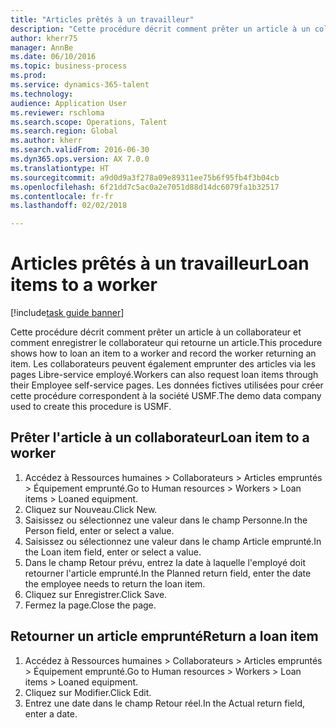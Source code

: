 ```yaml
--- 
title: "Articles prêtés à un travailleur"
description: "Cette procédure décrit comment prêter un article à un collaborateur et comment enregistrer le collaborateur qui retourne un article."
author: kherr75
manager: AnnBe
ms.date: 06/10/2016
ms.topic: business-process
ms.prod: 
ms.service: dynamics-365-talent
ms.technology: 
audience: Application User
ms.reviewer: rschloma
ms.search.scope: Operations, Talent
ms.search.region: Global
ms.author: kherr
ms.search.validFrom: 2016-06-30
ms.dyn365.ops.version: AX 7.0.0
ms.translationtype: HT
ms.sourcegitcommit: a9d0d9a3f278a09e89311ee75b6f95fb4f3b04cb
ms.openlocfilehash: 6f21dd7c5ac0a2e7051d88d14dc6079fa1b32517
ms.contentlocale: fr-fr
ms.lasthandoff: 02/02/2018

---
```

# <a name="loan-items-to-a-worker"></a><span data-ttu-id="fa39c-103">Articles prêtés à un travailleur</span><span class="sxs-lookup"><span data-stu-id="fa39c-103">Loan items to a worker</span></span>

[!include[task guide banner](../../includes/task-guide-banner.md)]

<span data-ttu-id="fa39c-104">Cette procédure décrit comment prêter un article à un collaborateur et comment enregistrer le collaborateur qui retourne un article.</span><span class="sxs-lookup"><span data-stu-id="fa39c-104">This procedure shows how to loan an item to a worker and record the worker returning an item.</span></span> <span data-ttu-id="fa39c-105">Les collaborateurs peuvent également emprunter des articles via les pages Libre-service employé.</span><span class="sxs-lookup"><span data-stu-id="fa39c-105">Workers can also request loan items through their Employee self-service pages.</span></span> <span data-ttu-id="fa39c-106">Les données fictives utilisées pour créer cette procédure correspondent à la société USMF.</span><span class="sxs-lookup"><span data-stu-id="fa39c-106">The demo data company used to create this procedure is USMF.</span></span>


## <a name="loan-item-to-a-worker"></a><span data-ttu-id="fa39c-107">Prêter l'article à un collaborateur</span><span class="sxs-lookup"><span data-stu-id="fa39c-107">Loan item to a worker</span></span>
1. <span data-ttu-id="fa39c-108">Accédez à Ressources humaines > Collaborateurs > Articles empruntés > Équipement emprunté.</span><span class="sxs-lookup"><span data-stu-id="fa39c-108">Go to Human resources > Workers > Loan items > Loaned equipment.</span></span>
2. <span data-ttu-id="fa39c-109">Cliquez sur Nouveau.</span><span class="sxs-lookup"><span data-stu-id="fa39c-109">Click New.</span></span>
3. <span data-ttu-id="fa39c-110">Saisissez ou sélectionnez une valeur dans le champ Personne.</span><span class="sxs-lookup"><span data-stu-id="fa39c-110">In the Person field, enter or select a value.</span></span>
4. <span data-ttu-id="fa39c-111">Saisissez ou sélectionnez une valeur dans le champ Article emprunté.</span><span class="sxs-lookup"><span data-stu-id="fa39c-111">In the Loan item field, enter or select a value.</span></span>
5. <span data-ttu-id="fa39c-112">Dans le champ Retour prévu, entrez la date à laquelle l'employé doit retourner l'article emprunté.</span><span class="sxs-lookup"><span data-stu-id="fa39c-112">In the Planned return field, enter the date the employee needs to return the loan item.</span></span>
6. <span data-ttu-id="fa39c-113">Cliquez sur Enregistrer.</span><span class="sxs-lookup"><span data-stu-id="fa39c-113">Click Save.</span></span>
7. <span data-ttu-id="fa39c-114">Fermez la page.</span><span class="sxs-lookup"><span data-stu-id="fa39c-114">Close the page.</span></span>

## <a name="return-a-loan-item"></a><span data-ttu-id="fa39c-115">Retourner un article emprunté</span><span class="sxs-lookup"><span data-stu-id="fa39c-115">Return a loan item</span></span>
1. <span data-ttu-id="fa39c-116">Accédez à Ressources humaines > Collaborateurs > Articles empruntés > Équipement emprunté.</span><span class="sxs-lookup"><span data-stu-id="fa39c-116">Go to Human resources > Workers > Loan items > Loaned equipment.</span></span>
2. <span data-ttu-id="fa39c-117">Cliquez sur Modifier.</span><span class="sxs-lookup"><span data-stu-id="fa39c-117">Click Edit.</span></span>
3. <span data-ttu-id="fa39c-118">Entrez une date dans le champ Retour réel.</span><span class="sxs-lookup"><span data-stu-id="fa39c-118">In the Actual return field, enter a date.</span></span>


